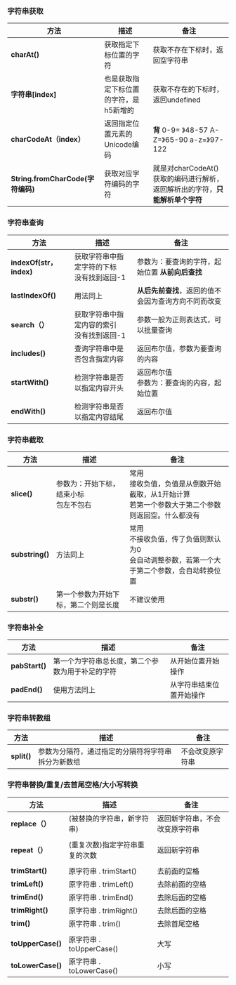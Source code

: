 ### 字符串获取

| 方法                              | 描述                                   | 备注                                                         |
| --------------------------------- | -------------------------------------- | ------------------------------------------------------------ |
| **charAt()**                      | 获取指定下标位置的字符                 | 获取不存在下标时，返回空字符串                               |
| **字符串[index]**                 | 也是获取指定下标位置的字符，是h5新增的 | 获取不存在的下标时，返回undefined                            |
| **charCodeAt（index）**           | 返回指定位置元素的Unicode编码          | **背** 0-9= 》48-57 A-Z=》65-90 a-z=》97-122                 |
| **String.fromCharCode(字符编码)** | 获取对应字符编码的字符                 | 就是对charCodeAt()获取的编码进行解析，返回解析出的字符，**只能解析单个字符** |

### 字符串查询

| 方法                    | 描述                                           | 备注                                                 |
| ----------------------- | ---------------------------------------------- | ---------------------------------------------------- |
| **indexOf(str，index)** | 获取字符串中指定字符的下标<br />没有找到返回-1 | 参数为：要查询的字符，起始位置 **从前向后查找**      |
| **lastIndexOf()**       | 用法同上                                       | **从后先前查找**，返回的值不会因为查询方向不同而改变 |
| **search（）**          | 获取字符串中指定内容的索引<br />没有找到返回-1 | 参数一般为正则表达式，可以批量查询                   |
| **includes()**          | 查询字符串中是否包含指定内容                   | 返回布尔值，参数为要查询的内容                       |
| **startWith()**         | 检测字符串是否以指定内容开头                   | 返回布尔值<br />参数为：要查询的内容，起始位置       |
| **endWith()**           | 检测字符串是否以指定内容结尾                   | 返回布尔值                                           |

### 字符串截取

| 方法            | 描述                                       | 备注                                                         |
| --------------- | ------------------------------------------ | ------------------------------------------------------------ |
| **slice()**     | 参数为：开始下标，结束小标<br />包左不包右 | 常用<br />接收负值，负值是从倒数开始截取，从1开始计算<br />若第一个参数大于第二个参数则返回空。什么都没有 |
| **substring()** | 方法同上                                   | 常用<br />不接收负值，传了负值则默认为0<br />会自动调整参数，若第一个大于第二个参数，会自动转换位置 |
| **substr()**    | 第一个参数为开始下标，第二个则是长度       | 不建议使用                                                   |

### 字符串补全

| 方法           | 描述                                             | 备注                     |
| -------------- | ------------------------------------------------ | ------------------------ |
| **pabStart()** | 第一个为字符串总长度，第二个参数为用于补足的字符 | 从开始位置开始操作       |
| **padEnd()**   | 使用方法同上                                     | 从字符串结束位置开始操作 |

### 字符串转数组

| 方法        | 描述                                               | 备注             |
| ----------- | -------------------------------------------------- | ---------------- |
| **split()** | 参数为分隔符，通过指定的分隔符将字符串拆分为新数组 | 不会改变原字符串 |

### 字符串替换/重复/去首尾空格/大小写转换

| 方法              | 描述                           | 备注                           |
| ----------------- | ------------------------------ | ------------------------------ |
| **replace（）**   | (被替换的字符串，新字符串)     | 返回新字符串，不会改变原字符串 |
|                   |                                |                                |
| **repeat（）**    | (重复次数)指定字符串重复的次数 | 返回新字符串                   |
|                   |                                |                                |
| **trimStart()**   | 原字符串 . trimStart()         | 去前面的空格                   |
| **trimLeft()**    | 原字符串 . trimLeft()          | 去除前面的空格                 |
| **trimEnd()**     | 原字符串 . trimEnd()           | 去除后面的空格                 |
| **trimRight()**   | 原字符串 . trimRight()         | 去除后面的空格                 |
| **trim()**        | 原字符串 . trim()              | 去除首尾空格                   |
|                   |                                |                                |
| **toUpperCase()** | 原字符串 . toUpperCase()       | 大写                           |
| **toLowerCase()** | 原字符串 . toLowerCase()       | 小写                           |

